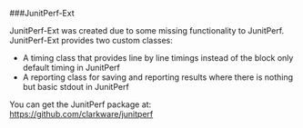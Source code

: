 ###JunitPerf-Ext

JunitPerf-Ext was created due to some missing functionality to JunitPerf. JunitPerf-Ext provides two custom classes:

* A timing class that provides line by line timings instead of the block only default timing in JunitPerf
* A reporting class for saving and reporting results where there is nothing but basic stdout in JunitPerf 

You can get the JunitPerf package at: https://github.com/clarkware/junitperf
